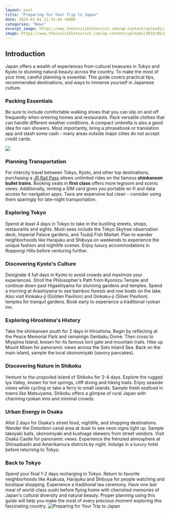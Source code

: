 ```yaml
---
layout: post
title: "Preparing for Your Trip to Japan"
date: 2024-01-01 21:33:44 +0000
categories: "News"
excerpt_image: https://www.theinvisibletourist.com/wp-content/uploads/2019/05/planning-a-trip-to-japan-travel-tips-pin2.jpg
image: https://www.theinvisibletourist.com/wp-content/uploads/2019/05/planning-a-trip-to-japan-travel-tips-pin2.jpg
---
```


## Introduction 
Japan offers a wealth of experiences from cultural treasures in Tokyo and Kyoto to stunning natural beauty across the country. To make the most of your time, careful planning is essential. This guide covers practical tips, recommended destinations, and ways to immerse yourself in Japanese culture.
### Packing Essentials
Be sure to include comfortable walking shoes that you can slip on and off frequently when entering homes and restaurants. Pack versatile clothes that can handle different weather conditions. A compact umbrella is also a good idea for rain showers. Most importantly, bring a phrasebook or translation app and stash some cash - many areas outside major cities do not accept credit cards. 

![](https://i.pinimg.com/originals/c1/0a/25/c10a25dd58a3e5b9ddbe0f161e8b73f5.jpg)
### Planning Transportation 
For intercity travel between Tokyo, Kyoto, and other top destinations, purchasing a [JR Rail Pass](https://codeces.github.io/2024-01-09-sri-lanka-gezisi-xd6nerisi/) allows unlimited rides on the famous **shinkansen bullet trains**. Booking seats in **first class** offers more legroom and scenic views. Additionally, renting a SIM card gives you portable wi-fi and data access for navigation apps. Taxis are expensive but clean - consider using them sparingly for late-night transportation. 
### Exploring Tokyo
Spend at least 4 days in Tokyo to take in the bustling streets, shops, restaurants and sights. Must-sees include the Tokyo Skytree observation deck, Imperial Palace gardens, and Tsukiji Fish Market. Plan to wander neighborhoods like Harajuku and Shibuya on weekends to experience the unique fashion and nightlife scenes. Enjoy luxury accommodations in Roppongi Hills before venturing further. 
### Discovering Kyoto's Culture
Designate 4 full days in Kyoto to avoid crowds and maximize your experiences. Stroll the Philosopher's Path from Kyomizu Temple and continue down past Higashiyama for stunning gardens and temples. Spend a morning at Arashiyama to see bamboo forests and row boats on the lake. Also visit Kinkaku-ji (Golden Pavilion) and Ginkaku-ji (Silver Pavilion) temples for tranquil gardens. Book early to experience a traditional ryokan inn.  
### Exploring Hiroshima's History
Take the shinkansen south for 2 days in Hiroshima. Begin by reflecting at the Peace Memorial Park and remainign Genbaku Dome. Then cross to Miyajima Island, known for its famous torii gate and mountain trails. Hike up Mount Misen for panoramic views across the Seto Inland Sea. Back on the main island, sample the local okonomiyaki (savory pancakes).
### Discovering Nature in Shikoku 
Venture to the unspoiled island of Shikoku for 2-4 days. Explore the rugged Iya Valley, known for hot springs, cliff diving and hiking trails. Enjoy seaside views while cycling or take a ferry to small islands. Sample fresh seafood in towns like Matsuyama. Shikoku offers a glimpse of rural Japan with charming ryokan inns and minimal crowds.  
### Urban Energy in Osaka
Allot 2 days for Osaka's street food, nightlife, and shopping destinations. Wander the Dotonbori canal area at dusk to see neon signs light up. Sample takoyaki balls, okonomiyaki and kushiage skewers from street vendors. Visit Osaka Castle for panoramic views. Experience the frenzied atmosphere at Shinsaibashi and Amerikamura districts by night. Indulge in a luxury hotel before returning to Tokyo.
### Back to Tokyo
Spend your final 1-2 days recharging in Tokyo. Return to favorite neighborhoods like Asakusa, Harajuku and Shibuya for people watching and boutique shopping. Experience a traditional tea ceremony. Have one last meal of world-class sushi before flying home with cherished memories of Japan's cultural diversity and natural beauty. Proper planning using this guide will help you make the most of every precious moment exploring this fascinating country.
![Preparing for Your Trip to Japan](https://www.theinvisibletourist.com/wp-content/uploads/2019/05/planning-a-trip-to-japan-travel-tips-pin2.jpg)
